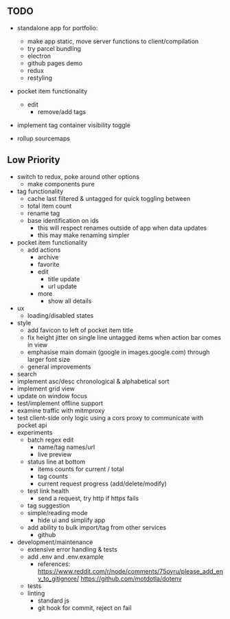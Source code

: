 TODO
---
- standalone app for portfolio:
  - make app static, move server functions to client/compilation
  - try parcel bundling
  - electron
  - github pages demo
  - redux
  - restyling

- pocket item functionality
  - edit
    - remove/add tags
- implement tag container visibility toggle
- rollup sourcemaps

## Low Priority
- switch to redux, poke around other options
  - make components pure
- tag functionality
  - cache last filtered & untagged for quick toggling between
  - total item count
  - rename tag
  - base identification on ids
    - this will respect renames outside of app when data updates
    - this may make renaming simpler
- pocket item functionality
  - add actions
    - archive
    - favorite
    - edit
      - title update
      - url update
    - more
      - show all details
- ux
  - loading/disabled states
- style
  - add favicon to left of pocket item title
  - fix height jitter on single line untagged items when action bar comes in view
  - emphasise main domain (google in images.google.com) through larger font size
  - general improvements
- search
- implement asc/desc chronological & alphabetical sort
- implement grid view
- update on window focus
- test/implement offline support
- examine traffic with mitmproxy
- test client-side only logic using a cors proxy to communicate with pocket api
- experiments
  - batch regex edit
    - name/tag names/url
    - live preview
  - status line at bottom
    - items counts for current / total
    - tag counts
    - current request progress (add/delete/modify)
  - test link health
    - send a request, try http if https fails
  - tag suggestion
  - simple/reading mode
    - hide ui and simplify app
  - add ability to bulk import/tag from other services
    - github
- development/maintenance
  - extensive error handling & tests
  - add .env and .env.example
    - references: https://www.reddit.com/r/node/comments/75oyru/please_add_env_to_gitignore/ https://github.com/motdotla/dotenv
  - tests
  - linting
    - standard js
    - git hook for commit, reject on fail
